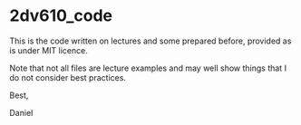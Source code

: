 # 2dv610_code

This is the code written on lectures and some prepared before, provided as is under MIT licence.

Note that not all files are lecture examples and may well show things that I do not consider best practices.

Best,

Daniel
